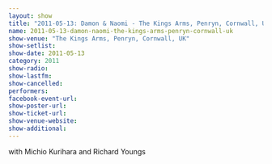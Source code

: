 ```yaml
---
layout: show
title: "2011-05-13: Damon & Naomi - The Kings Arms, Penryn, Cornwall, UK"
name: 2011-05-13-damon-naomi-the-kings-arms-penryn-cornwall-uk
show-venue: "The Kings Arms, Penryn, Cornwall, UK"
show-setlist: 
show-date: 2011-05-13
category: 2011
show-radio: 
show-lastfm: 
show-cancelled: 
performers: 
facebook-event-url: 
show-poster-url: 
show-ticket-url: 
show-venue-website: 
show-additional: 
---
```


with Michio Kurihara and Richard Youngs